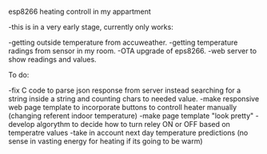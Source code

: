 esp8266 heating controll in  my appartment

-this is in a very early stage, currently only works:

-getting outside temperature from accuweather.
-getting temperature radings from sensor in my room.
-OTA upgrade of eps8266.
-web server to show readings and values.
													  
To do: 

-fix C code to parse json response from server instead searching for a string inside a string and counting chars to needed value.
-make responsive web page template to incorporate buttons to controll heater manually (changing referent indoor temperature)
-make page template "look pretty"
-develop algorythm to decide how to turn reley ON or OFF based on temperatre values
-take in account next day temperature predictions (no sense in vasting energy for heating if its going to be warm)

